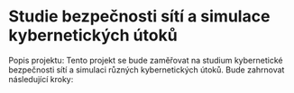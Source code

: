 # Studie bezpečnosti sítí a simulace kybernetických útoků
Popis projektu: Tento projekt se bude zaměřovat na studium kybernetické bezpečnosti sítí a simulaci různých kybernetických útoků. Bude zahrnovat následující kroky:

